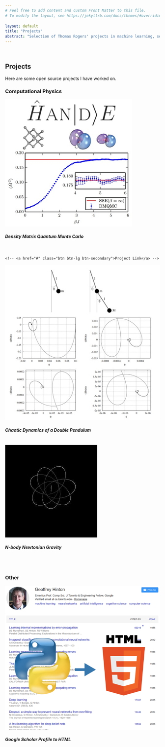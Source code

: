 ```yaml
---
# Feel free to add content and custom Front Matter to this file.
# To modify the layout, see https://jekyllrb.com/docs/themes/#overriding-theme-defaults

layout: default
title: "Projects"
abstract: "Selection of Thomas Rogers' projects in machine learning, software engineering, and computational physics."
---
```

<br>
<h2 class="cover-heading">Projects</h2>
<p>Here are some open source projects I have worked on.</p>
<h3 class="cover-heading">Computational Physics</h3>
<div class="row">
    <div class="card card-small">
  <img class="card-img-top" src="./assets/images/dmqmc.jpg" alt="Density Matrix Quantum Monte Carlo and the HANDE code">
  <div class="card-body">
    <h5 class="card-title">Density Matrix Quantum Monte Carlo</h5>
    <a href="http://www.hande.org.uk/"><i class="fa fa-link" aria-hidden="true"></i></a> &nbsp;
    <a href="https://github.com/hande-qmc/hande"><i class="fa fa-github" aria-hidden="true"></i></a> &nbsp;
    <a href="https://journals.aps.org/prb/abstract/10.1103/PhysRevB.89.245124"><i class="fa fa-file" aria-hidden="true"></i></a> &nbsp;

    <!-- <a href="#" class="btn btn-lg btn-secondary">Project Link</a> -->
  </div>
</div>

<div class="card card-small">
<img class="card-img-top" src="./assets/images/double_pendulum.jpg" alt="Simulating the dynamics of a double pendulum">
<div class="card-body">
<h5 class="card-title">Chaotic Dynamics of a Double Pendulum</h5>
<!-- <p class="card-text">Some quick example text to build on the card title and make up the bulk of the card's content.</p> -->
<a href="https://github.com/TWRogers/DoublePendulumSimulation"><i class="fa fa-github" aria-hidden="true"></i></a> &nbsp;
<a href="https://github.com/TWRogers/DoublePendulumSimulation/blob/master/pendulum_report/Project_A_Report.pdf"><i class="fa fa-file" aria-hidden="true"></i></a> &nbsp;
</div>
</div>
<div class="card card-small">
<img class="card-img-top" src="./assets/images/gravity.png" alt="Simulating N-body Newtonian gravity">
<div class="card-body">
<h5 class="card-title">N-body Newtonian Gravity</h5>
<!-- <p class="card-text">Some quick example text to build on the card title and make up the bulk of the card's content.</p> -->
<!-- <a href="#" class="btn btn-lg btn-secondary">Project Link</a> -->
<a href="https://github.com/TWRogers/NBodyNewtonianGravity"><i class="fa fa-github" aria-hidden="true"></i></a> &nbsp;
<a href="https://github.com/TWRogers/NBodyNewtonianGravity/blob/master/gravity_report/gravity.pdf"><i class="fa fa-file" aria-hidden="true"></i></a> &nbsp;

</div>
</div>
</div>
<br>
<h3 class="cover-heading">Other</h3>
<div class="row">
    <div class="card card-small">
  <img class="card-img-top" src="./assets/images/scholar-exporter.png" alt="Python-based Google Scholar Profile Exporter for Static HTML Sites.">
  <div class="card-body">
    <h5 class="card-title">Google Scholar Profile to HTML</h5>
    <a href="https://github.com/TWRogers/google-scholar-export"><i class="fa fa-github" aria-hidden="true"></i></a>
  </div>
</div>
</div>
